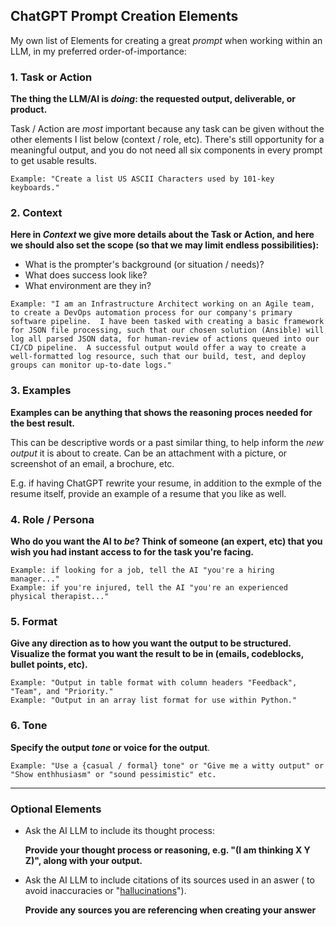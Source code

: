 ## ChatGPT Prompt Creation Elements

My own list of Elements for creating a great *prompt* when working within an LLM, in my preferred order-of-importance:

### 1. Task or Action

**The thing the LLM/AI is *doing*: the requested output, deliverable, or product.**

Task / Action are *most* important because any task can be given without the other elements I list below (context / role, etc).  There's still opportunity for a meaningful output, and you do not need all six components in every prompt to get usable results. <br />

    Example: "Create a list US ASCII Characters used by 101-key keyboards."

### 2. Context

**Here in *Context* we give more details about the Task or Action, and here we should also set the scope (so that we may limit endless possibilities):**

- What is the prompter's background (or situation / needs)?
- What does success look like?
- What environment are they in?


```Example: "I am an Infrastructure Architect working on an Agile team, to create a DevOps automation process for our company's primary software pipeline.  I have been tasked with creating a basic framework for JSON file processing, such that our chosen solution (Ansible) will log all parsed JSON data, for human-review of actions queued into our CI/CD pipeline.  A successful output would offer a way to create a well-formatted log resource, such that our build, test, and deploy groups can monitor up-to-date logs." ```

### 3. Examples

**Examples can be anything that shows the reasoning proces needed for the best result.**  

This can be descriptive words or a past similar thing, to help inform the *new output* it is about to create.  Can be an attachment with a picture, or screenshot of an email, a brochure, etc.  

E.g. if having ChatGPT rewrite your resume, in addition to the exmple of the resume itself, provide an example of a resume that you like as well.

### 4. Role / Persona

**Who do you want the AI to *be*?  Think of someone (an expert, etc) that you wish you had instant access to for the task you're facing.**

    Example: if looking for a job, tell the AI "you're a hiring manager..."
    Example: if you're injured, tell the AI "you're an experienced physical therapist..."

### 5. Format

**Give any direction as to how you want the output to be structured. Visualize the format you want the result to be in (emails, codeblocks, bullet points, etc).**

    Example: "Output in table format with column headers "Feedback", "Team", and "Priority."
    Example: "Output in an array list format for use within Python."

### 6. Tone 

**Specify the output *tone* or voice for the output**.  

    Example: "Use a {casual / formal} tone" or "Give me a witty output" or "Show enthhusiasm" or "sound pessimistic" etc.

-----
### Optional Elements

- Ask the AI LLM to include its thought process: <br />

    **Provide your thought process or reasoning, e.g. "(I am thinking X Y Z)", along with your output.** <br />

- Ask the AI LLM to include citations of its sources used in an aswer ( to avoid inaccuracies or "[hallucinations](https://en.wikipedia.org/wiki/Hallucination_(artificial_intelligence))").

    **Provide any sources you are referencing when creating your answer** <br />